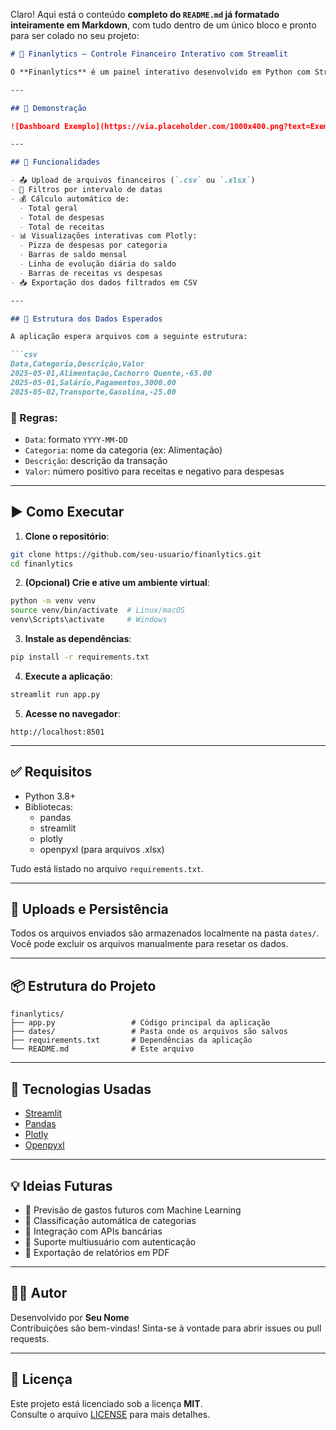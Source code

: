 Claro! Aqui está o conteúdo **completo do `README.md` já formatado inteiramente em Markdown**, com tudo dentro de um único bloco e pronto para ser colado no seu projeto:

```markdown
# 💼 Finanlytics — Controle Financeiro Interativo com Streamlit

O **Finanlytics** é um painel interativo desenvolvido em Python com Streamlit e Plotly, que permite visualizar, filtrar e analisar suas finanças pessoais com base em arquivos `.csv` ou `.xlsx`. Ideal para quem quer acompanhar receitas, despesas e saldo ao longo do tempo de forma simples e visual.

---

## 📸 Demonstração

![Dashboard Exemplo](https://via.placeholder.com/1000x400.png?text=Exemplo+de+Dashboard+Finanlytics)

---

## 🚀 Funcionalidades

- 📤 Upload de arquivos financeiros (`.csv` ou `.xlsx`)
- 📅 Filtros por intervalo de datas
- 💰 Cálculo automático de:
  - Total geral
  - Total de despesas
  - Total de receitas
- 📊 Visualizações interativas com Plotly:
  - Pizza de despesas por categoria
  - Barras de saldo mensal
  - Linha de evolução diária do saldo
  - Barras de receitas vs despesas
- 📥 Exportação dos dados filtrados em CSV

---

## 📁 Estrutura dos Dados Esperados

A aplicação espera arquivos com a seguinte estrutura:

```csv
Data,Categoria,Descrição,Valor
2025-05-01,Alimentação,Cachorro Quente,-65.00
2025-05-01,Salário,Pagamentos,3000.00
2025-05-02,Transporte,Gasolina,-25.00
```

### 📌 Regras:

- `Data`: formato `YYYY-MM-DD`
- `Categoria`: nome da categoria (ex: Alimentação)
- `Descrição`: descrição da transação
- `Valor`: número positivo para receitas e negativo para despesas

---

## ▶️ Como Executar

1. **Clone o repositório**:

```bash
git clone https://github.com/seu-usuario/finanlytics.git
cd finanlytics
```

2. **(Opcional) Crie e ative um ambiente virtual**:

```bash
python -m venv venv
source venv/bin/activate  # Linux/macOS
venv\Scripts\activate     # Windows
```

3. **Instale as dependências**:

```bash
pip install -r requirements.txt
```

4. **Execute a aplicação**:

```bash
streamlit run app.py
```

5. **Acesse no navegador**:

```
http://localhost:8501
```

---

## ✅ Requisitos

- Python 3.8+
- Bibliotecas:
  - pandas
  - streamlit
  - plotly
  - openpyxl (para arquivos .xlsx)

Tudo está listado no arquivo `requirements.txt`.

---

## 📂 Uploads e Persistência

Todos os arquivos enviados são armazenados localmente na pasta `dates/`.  
Você pode excluir os arquivos manualmente para resetar os dados.

---

## 📦 Estrutura do Projeto

```
finanlytics/
├── app.py                 # Código principal da aplicação
├── dates/                 # Pasta onde os arquivos são salvos
├── requirements.txt       # Dependências da aplicação
└── README.md              # Este arquivo
```

---

## 🧠 Tecnologias Usadas

- [Streamlit](https://streamlit.io/)
- [Pandas](https://pandas.pydata.org/)
- [Plotly](https://plotly.com/python/)
- [Openpyxl](https://openpyxl.readthedocs.io/)

---

## 💡 Ideias Futuras

- 🔮 Previsão de gastos futuros com Machine Learning
- 🧠 Classificação automática de categorias
- 🔗 Integração com APIs bancárias
- 👥 Suporte multiusuário com autenticação
- 🧾 Exportação de relatórios em PDF

---

## 👨‍💻 Autor

Desenvolvido por **Seu Nome**  
Contribuições são bem-vindas! Sinta-se à vontade para abrir issues ou pull requests.

---

## 📜 Licença

Este projeto está licenciado sob a licença **MIT**.  
Consulte o arquivo [LICENSE](LICENSE) para mais detalhes.
